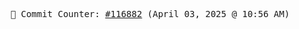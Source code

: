 <p align="center">
    <samp>
        📮 Commit Counter: <a href="https://github.com/Javascript-void0/Javascript-void0/commits/main">#116882</a> (April 03, 2025 @ 10:56 AM)
    </samp>
</p>
